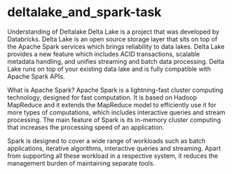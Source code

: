 # deltalake_and_spark-task
Understanding of Deltalake
Delta Lake is a project that was developed by Databricks. Delta Lake is an open source storage layer that sits on top of the Apache Spark services which brings reliability to data lakes. Delta Lake provides a new feature which includes ACID transactions, scalable metadata handling, and unifies streaming and batch data processing. Delta Lake runs on top of your existing data lake and is fully compatible with Apache Spark APIs.

What is Apache Spark?
Apache Spark is a lightning-fast cluster computing technology, designed for fast computation. It is based on Hadoop MapReduce and it extends the MapReduce model to efficiently use it for more types of computations, which includes interactive queries and stream processing. The main feature of Spark is its in-memory cluster computing that increases the processing speed of an application.

Spark is designed to cover a wide range of workloads such as batch applications, iterative algorithms, interactive queries and streaming. Apart from supporting all these workload in a respective system, it reduces the management burden of maintaining separate tools.
